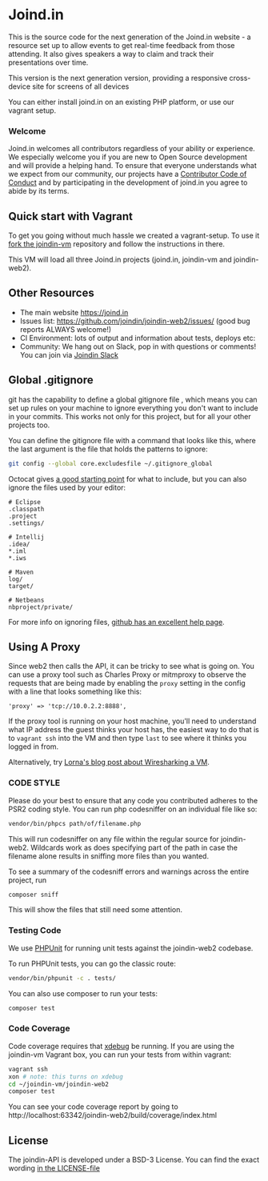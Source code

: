 # Joind.in

This is the source code for the next generation of the Joind.in website - a resource set up to allow
events to get real-time feedback from those attending. It also gives speakers a 
way to claim and track their presentations over time.

This version is the next generation version, providing a responsive cross-device site for screens of all devices

You can either install joind.in on an existing PHP platform, or use our vagrant setup.

### Welcome

Joind.in welcomes all contributors regardless of your ability or experience. We especially welcome
you if you are new to Open Source development and will provide a helping hand. To ensure that
everyone understands what we expect from our community, our projects have a [Contributor Code of
Conduct](CODE_OF_CONDUCT.md) and by participating in the development of joind.in you agree to abide
by its terms.

## Quick start with Vagrant

To get you going without much hassle we created a vagrant-setup. To use it [fork the joindin-vm](https://github.com/joindin/joindin-vm) repository and follow the instructions in there.

This VM will load all three Joind.in projects (joind.in, joindin-vm and joindin-web2). 

## Other Resources

* The main website https://joind.in
* Issues list: https://github.com/joindin/joindin-web2/issues/ (good bug reports ALWAYS welcome!)
* CI Environment: lots of output and information about tests, deploys etc: <add link to codecov>
* Community: We hang out on Slack, pop in with questions or comments! You can join via [Joindin Slack](https://join.slack.com/t/joindin/shared_invite/enQtNzY2MTEzOTU3ODkwLTMzNTc3ZDFlNTAxMTc2ZjliYjAzNDExZTkzM2NmZDFjYjcyMjNkMWYzMjNhZjE4MzA1MTljZDk2NzNiMzk5MjU)

## Global .gitignore

git has the capability to define a global gitignore file , which means you can 
set up rules on your machine to ignore everything you don't want to include in 
your commits. This works not only for this project, but for all your other
projects too.

You can define the gitignore file with a command that looks like this, where the 
last argument is the file that holds the patterns to ignore: 

```bash
git config --global core.excludesfile ~/.gitignore_global
```

Octocat gives [a good starting point](https://gist.github.com/octocat/9257657) for what to include, but you can also ignore the files used by your editor:

    # Eclipse
    .classpath
    .project
    .settings/
    
    # Intellij
    .idea/
    *.iml
    *.iws
        
    # Maven
    log/
    target/

    # Netbeans
    nbproject/private/

For more info on ignoring files, [github has an excellent help page](https://help.github.com/articles/ignoring-files/).

## Using A Proxy

Since web2 then calls the API, it can be tricky to see what is going on.  You can use a proxy tool such as Charles Proxy or mitmproxy to observe the requests that are being made by enabling the `proxy` setting in the config with a line that looks something like this:

    'proxy' => 'tcp://10.0.2.2:8888',

If the proxy tool is running on your host machine, you'll need to understand what IP address the guest thinks your host has, the easiest way to do that is to `vagrant ssh` into the VM and then type `last` to see where it thinks you logged in from.

Alternatively, try [Lorna's blog post about Wiresharking a VM](https://www.lornajane.net/posts/2014/wireshark-capture-on-remote-server).

### CODE STYLE

Please do your best to ensure that any code you contributed adheres to the PSR2 coding style. You can run php codesniffer on an individual file like so:

```bash
vendor/bin/phpcs path/of/filename.php
```

This will run codesniffer on any file within the regular source for joindin-web2. Wildcards work as does specifying part of the path in case the filename alone results in sniffing more files than you wanted.

To see a summary of the codesniff errors and warnings across the entire project, run

```bash
composer sniff
```

This will show the files that still need some attention.

### Testing Code

We use [PHPUnit](https://phpunit.de/documentation.html) for running unit tests against the joindin-web2 codebase.

To run PHPUnit tests, you can go the classic route:

```bash
vendor/bin/phpunit -c . tests/
```

You can also use composer to run your tests:

```bash
composer test
```

### Code Coverage

Code coverage requires that [xdebug](https://xdebug.org/) be running. If you are using the joindin-vm Vagrant box, you can run your tests from within vagrant:

```bash
vagrant ssh
xon # note: this turns on xdebug
cd ~/joindin-vm/joindin-web2
composer test
```

You can see your code coverage report by going to http://localhost:63342/joindin-web2/build/coverage/index.html
## License

The joindin-API is developed under a BSD-3 License. You can find the exact wording [in the LICENSE-file](LICENSE)
     
